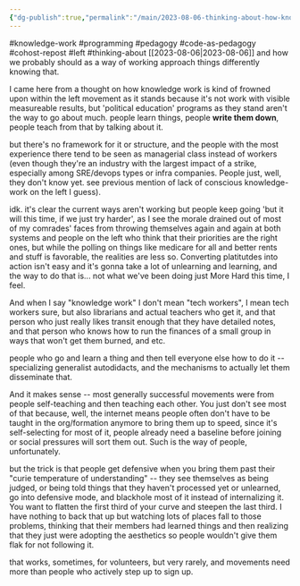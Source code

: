 ```yaml
---
{"dg-publish":true,"permalink":"/main/2023-08-06-thinking-about-how-knowledge-work-is-much-more-pedagogy-than-knowing-things-and-code-itself-is-pedagogy-when-you-aren-t-trying-to-show-off/"}
---
```



#knowledge-work #programming #pedagogy #code-as-pedagogy #cohost-repost #left #thinking-about
[[2023-08-06\|2023-08-06]]
and how we probably should as a way of working approach things differently knowing that.

I came here from a thought on how knowledge work is kind of frowned upon within the left movement as it stands because it's not work with visible measureable results, but 'political education' programs as they stand aren't the way to go about much. people learn things, people **write them down**, people teach from that by talking about it.

but there's no framework for it or structure, and the people with the most experience there tend to be seen as managerial class instead of workers (even though they're an industry with the largest impact of a strike, especially among SRE/devops types or infra companies. People just, well, they don't know yet. see previous mention of lack of conscious knowledge-work on the left I guess).

idk. it's clear the current ways aren't working but people keep going 'but it will this time, if we just try harder', as I see the morale drained out of most of my comrades' faces from throwing themselves again and again at both systems and people on the left who think that their priorities are the right ones, but while the polling on things like medicare for all and better rents and stuff is favorable, the realities are less so. Converting platitutdes into action isn't easy and it's gonna take a lot of unlearning and learning, and the way to do that is... not what we've been doing just More Hard this time, I feel.

And when I say "knowledge work" I don't mean "tech workers", I mean tech workers sure, but also librarians and actual teachers who get it, and that person who just really likes transit enough that they have detailed notes, and that person who knows how to run the finances of a small group in ways that won't get them burned, and etc.

people who go and learn a thing and then tell everyone else how to do it -- specializing generalist autodidacts, and the mechanisms to actually let them disseminate that.

And it makes sense -- most generally successful movements were from people self-teaching and then teaching each other. You just don't see most of that because, well, the internet means people often don't have to be taught in the org/formation anymore to bring them up to speed, since it's self-selecting for most of it, people already need a baseline before joining or social pressures will sort them out. Such is the way of people, unfortunately.

but the trick is that people get defensive when you bring them past their "curie temperature of understanding" -- they see themselves as being judged, or being told things that they haven't processed yet or unlearned, go into defensive mode, and blackhole most of it instead of internalizing it. You want to flatten the first third of your curve and steepen the last third. I have nothing to back that up but watching lots of places fall to those problems, thinking that their members had learned things and then realizing that they just were adopting the aesthetics so people wouldn't give them flak for not following it.

that works, sometimes, for volunteers, but very rarely, and movements need more than people who actively step up to sign up.